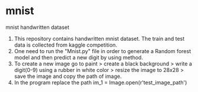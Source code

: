 # mnist
mnist handwritten dataset

1. This repository contains handwritten mnist dataset. The train and test data is collected from kaggle competition.
2. One need to run the "Mnist.py" file in order to generate a Random forest model and then predict a new digit by using  method.
3. To create a new image go to paint > create a black background > write a digit(0-9) using a rubber in white color > resize the image to 28x28 > save the image and copy the path of image.
4. In the program replace the path 
im_1 = Image.open(r'test_image_path') 
